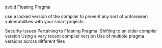 avoid Floating Pragma

use a locked version of the compiler to prevent any sort of unforeseen vulnerabilities with your smart projects. 

Security Issues Pertaining to Floating Pragma:
Shifting to an older compiler version
Using a very recent compiler version
Use of multiple pragma versions across different files